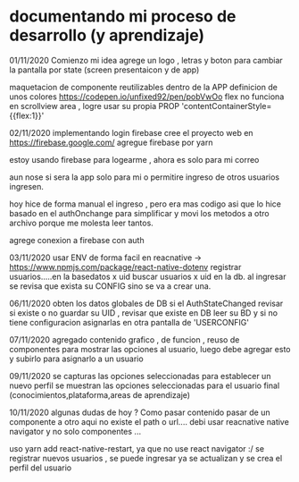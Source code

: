 # documentando mi proceso de desarrollo (y aprendizaje)

01/11/2020 Comienzo mi idea
agrege un logo , letras y boton para cambiar la pantalla por state (screen presentaicon y de app)

maquetacion de componente reutilizables dentro de la APP
definicion de  unos colores https://codepen.io/unfixed92/pen/pobVwOo
flex no funciona en scrollview area , logre usar su propia PROP 'contentContainerStyle={{flex:1}}'

02/11/2020 implementando login firebase
cree el proyecto web en https://firebase.google.com/
agregue firebase por yarn

estoy usando firebase para logearme , ahora es solo para mi correo

aun nose si sera la app solo para mi o permitire ingreso de otros usuarios ingresen.

hoy hice de forma manual el ingreso , pero era mas codigo asi que lo hice basado en el authOnchange para simplificar y movi los metodos a otro archivo porque me molesta leer tantos.

agrege conexion a firebase con auth

03/11/2020
usar ENV de forma facil en reacnative -> https://www.npmjs.com/package/react-native-dotenv
registrar usuarios.....en la basedatos x uid
buscar usuarios x uid en la db.
al ingresar se revisa que exista su CONFIG sino se va a crear una.

06/11/2020
obten los datos globales de DB
si el AuthStateChanged revisar si existe o no
guardar su UID , revisar que existe en DB
leer su BD y si no tiene configuracion asignarlas en otra pantalla de 'USERCONFIG'

07/11/2020
agregado contenido grafico , de funcion , reuso de componentes para mostrar las opciones al usuario,
luego debe agregar esto y subirlo para asignarlo a un usuario

09/11/2020
se capturas las opciones seleccionadas para establecer un nuevo perfil
se muestran las opciones seleccionadas para el usuario final (conocimientos,plataforma,areas de aprendizaje)

10/11/2020
algunas dudas de hoy ?
Como pasar contenido pasar de un componente a otro aqui no existe el path o url....
debi usar reacnative native navigator y no solo componentes ...

uso yarn add react-native-restart, ya que no use react navigator :/
se registrar nuevos usuarios , se puede ingresar
ya se actualizan y se crea el perfil del usuario




<!-- ///////////creacion de proyectos

-si es APPtodolist
voy a mostrar todo su contenido 
-->
